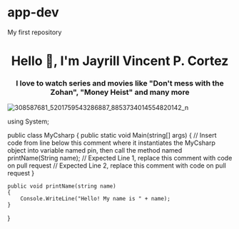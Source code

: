# app-dev
My first repository
<h1 align="center">Hello 👋, I'm Jayrill Vincent P. Cortez </h1>
<h3 align="center">I love to watch series and movies like "Don't mess with the Zohan", "Money Heist" and many more</h3>

![308587681_5201759543286887_8853734014554820142_n](https://user-images.githubusercontent.com/91954115/207755159-569fe0fd-eaf4-4b8b-98f8-29d9f0f571df.jpg)

using System;
					
public class MyCsharp
{
	public static void Main(string[] args)
	{
		// Insert code from line below this comment where it instantiates the MyCsharp object into variable named pin, then call the method named printName(String name);
    // Expected Line 1, replace this comment with code on pull request
    // Expected Line 2, replace this comment with code on pull request
	}
	
	public void printName(string name)
	{
		Console.WriteLine("Hello! My name is " + name);
	}
}
